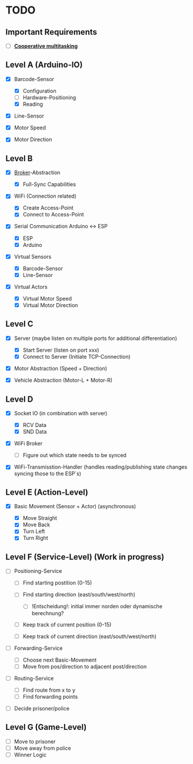 # TODO

## Important Requirements

* [ ] [__Cooperative multitasking__](https://en.wikipedia.org/wiki/Cooperative_multitasking)

## Level A (Arduino-IO)

* [x] Barcode-Sensor

    * [x] Configuration
    * [ ] Hardware-Positioning
    * [x] Reading

* [x] Line-Sensor
* [x] Motor Speed
* [x] Motor Direction

## Level B

* [x] [Broker](https://en.wikipedia.org/wiki/Broker_pattern)-Abstraction

    * [x] Full-Sync Capabilities

* [x] WiFi (Connection related)

    * [x] Create Access-Point
    * [x] Connect to Access-Point

* [x] Serial Communication Arduino <-> ESP

    * [x] ESP
    * [x] Arduino

* [x] Virtual Sensors

    * [x] Barcode-Sensor
    * [x] Line-Sensor

* [x] Virtual Actors

    * [x] Virtual Motor Speed
    * [x] Virtual Motor Direction

## Level C

* [x] Server (maybe listen on multiple ports for additional differentiation)

    * [x] Start Server (listen on port xxx)
    * [x] Connect to Server (Initiate TCP-Connection)

* [x] Motor Abstraction (Speed + Direction)
* [x] Vehicle Abstraction (Motor-L + Motor-R)

## Level D

* [x] Socket IO (in combination with server)

    * [x] RCV Data
    * [x] SND Data

* [x] WiFi Broker

    * [ ] Figure out which state needs to be synced

* [x] WiFi-Transmisstion-Handler (handles reading/publishing state changes syncing those to the ESP´s)

## Level E (Action-Level)

* [x] Basic Movement (Sensor + Actor) (asynchronous)

    * [x] Move Straight
    * [x] Move Back
    * [x] Turn Left
    * [x] Turn Right

## Level F (Service-Level) (Work in progress)

* [ ] Positioning-Service

    * [ ] Find starting postition (0-15)
    * [ ] Find starting direction (east/south/west/north)

        * [ ] !Entscheidung!: initial immer norden oder dynamische berechnung?

    * [ ] Keep track of current position (0-15)
    * [ ] Keep track of current direction (east/south/west/north)

* [ ] Forwarding-Service

    * [ ] Choose next Basic-Movement
    * [ ] Move from pos/direction to adjacent post/direction

* [ ] Routing-Service
    
    * [ ] Find route from x to y
    * [ ] Find forwarding points

* [ ] Decide prisoner/police

## Level G (Game-Level)

* [ ] Move to prisoner
* [ ] Move away from police
* [ ] Winner Logic